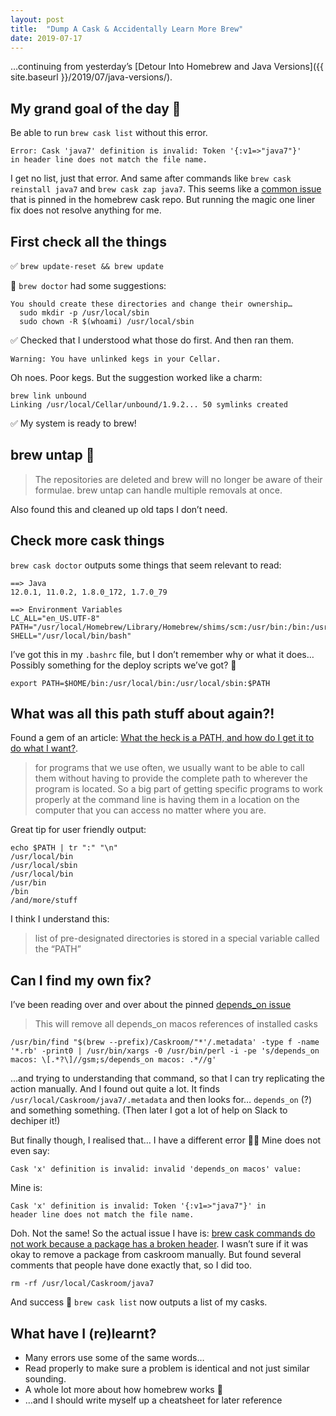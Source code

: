 ```yaml
---
layout: post
title:  "Dump A Cask & Accidentally Learn More Brew"
date: 2019-07-17
---
```


…continuing from yesterday’s [Detour Into Homebrew and Java Versions]({{ site.baseurl }}/2019/07/java-versions/).

## My grand goal of the day 🎯

Be able to run `brew cask list` without this error.

```
Error: Cask 'java7' definition is invalid: Token '{:v1=>"java7"}'
in header line does not match the file name.
```

I get no list, just that error. And same after commands like `brew cask reinstall java7` and `brew cask zap java7`. This seems like a [common issue](https://github.com/Homebrew/homebrew-cask/issues/58046) that is pinned in the homebrew cask repo. But running the magic one liner fix does not resolve anything for me.

## First check all the things

✅ `brew update-reset && brew update`

🚧 `brew doctor` had some suggestions:

```
You should create these directories and change their ownership…
  sudo mkdir -p /usr/local/sbin
  sudo chown -R $(whoami) /usr/local/sbin
```

✅ Checked that I understood what those do first. And then ran them.

```
Warning: You have unlinked kegs in your Cellar.
```

Oh noes. Poor kegs. But the suggestion worked like a charm:

```
brew link unbound
Linking /usr/local/Cellar/unbound/1.9.2... 50 symlinks created
```

✅ My system is ready to brew!

## brew untap 👋

>  The repositories are deleted and brew will no longer be aware of their formulae. brew untap can handle multiple removals at once.

Also found this and cleaned up old taps I don’t need.

## Check more cask things

`brew cask doctor` outputs some things that seem relevant to read:

```
==> Java
12.0.1, 11.0.2, 1.8.0_172, 1.7.0_79
```

```
==> Environment Variables
LC_ALL="en_US.UTF-8"
PATH="/usr/local/Homebrew/Library/Homebrew/shims/scm:/usr/bin:/bin:/usr/sbin:/sbin"
SHELL="/usr/local/bin/bash"
```

I’ve got this in my `.bashrc` file, but I don’t remember why or what it does… Possibly something for the deploy scripts we’ve got? 🤔

```
export PATH=$HOME/bin:/usr/local/bin:/usr/local/sbin:$PATH
```

## What was all this path stuff about again?!

Found a gem of an article: [What the heck is a PATH, and how do I get it to do what I want?](https://astrobiomike.github.io/unix/modifying_your_path).

> for programs that we use often, we usually want to be able to call them without having to provide the complete path to wherever the program is located. So a big part of getting specific programs to work properly at the command line is having them in a location on the computer that you can access no matter where you are.

Great tip for user friendly output:

```
echo $PATH | tr ":" "\n"
/usr/local/bin
/usr/local/sbin
/usr/local/bin
/usr/bin
/bin
/and/more/stuff
```

I think I understand this:
> list of pre-designated directories is stored in a special variable called the “PATH”

## Can I find my own fix?

I’ve been reading over and over about the pinned [depends_on issue](https://github.com/Homebrew/homebrew-cask/issues/58046)

> This will remove all depends_on macos references of installed casks

```
/usr/bin/find "$(brew --prefix)/Caskroom/"*'/.metadata' -type f -name
'*.rb' -print0 | /usr/bin/xargs -0 /usr/bin/perl -i -pe 's/depends_on
macos: \[.*?\]//gsm;s/depends_on macos: .*//g'
```

…and trying to understanding that command, so that I can try replicating the action manually. And I found out quite a lot. It finds `/usr/local/Caskroom/java7/.metadata` and then looks for… `depends_on` (?) and something something. (Then later I got a lot of help on Slack to dechiper it!)

But finally though, I realised that… I have a different error 🤦‍♀️ Mine does not even say:

```
Cask 'x' definition is invalid: invalid 'depends_on macos' value:
```

Mine is:

```
Cask 'x' definition is invalid: Token '{:v1=>"java7"}' in
header line does not match the file name.
```

Doh. Not the same! So the actual issue I have is: [brew cask commands do not work because a package has a broken header](https://github.com/Homebrew/homebrew-cask/issues/62614). I wasn’t sure if it was okay to remove a package from caskroom manually. But found several comments that people have done exactly that, so I did too.

`rm -rf /usr/local/Caskroom/java7`

And success 💪 `brew cask list` now outputs a list of my casks.

## What have I (re)learnt?

* Many errors use some of the same words…
* Read properly to make sure a problem is identical and not just similar sounding.
* A whole lot more about how homebrew works 🍻
* …and I should write myself up a cheatsheet for later reference
